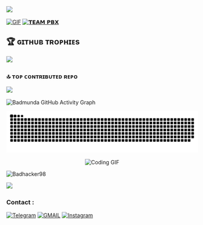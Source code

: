 <img src="https://user-images.githubusercontent.com/73097560/115834477-dbab4500-a447-11eb-908a-139a6edaec5c.gif"> 

[![GIF](https://github.com/Badhacker98/Badhacker98/blob/main/Badhacker98.gif)](https://github.com/Badhacker98)
   [![ 𝗧𝗘𝗔𝗠 𝗣𝗕𝗫 ](https://github-stats-alpha.vercel.app/api?username=Badhacker98 "Badhacker98")](https://github-stats-alpha.vercel.app/api?username=Badhacker98 "Badhacker98")

## 🏆 ɢɪᴛʜᴜʙ ᴛʀᴏᴘʜɪᴇs
![](https://github-profile-trophy.vercel.app/?username=Badhacker98&theme=darkhub&no-frame=false&no-bg=true&margin-w=4)

### 🔝 ᴛᴏᴘ ᴄᴏɴᴛʀɪʙᴜᴛᴇᴅ ʀᴇᴘᴏ
![](https://github-contributor-stats.vercel.app/api?username=Badhacker98&limit=5&theme=dark&combine_all_yearly_contributions=true)

![Badmunda GitHub Activity Graph](https://ghactivity.mrayush.me/graph?username=Badhacker98&bg_color=151515&color=42d762&line=0ee139&point=ffffff&area=true&hide_border=true)

  <source
    media="(prefers-color-scheme: dark)"
    srcset="https://raw.githubusercontent.com/platane/snk/output/github-contribution-grid-snake-dark.svg"
  />
  <source
    media="(prefers-color-scheme: light)"
    srcset="https://raw.githubusercontent.com/platane/snk/output/github-contribution-grid-snake.svg"
  />
  <img
    alt="github contribution grid snake animation"
    src="https://raw.githubusercontent.com/platane/snk/output/github-contribution-grid-snake.svg"
  />
</picture>
   
<!-- Animated GIF for better look -->
<p align="center">
  <img src="https://media.giphy.com/media/Q7SKqn3G97xpmfSOvG/giphy.gif" width="400px" alt="Coding GIF">
</p>


<p align="left"> <img src="https://komarev.com/ghpvc/?username=Badhacker98up&label=Profile%20views&color=0e75b6&style=flat" alt="Badhacker98" /> </p>

<img src="https://user-images.githubusercontent.com/73097560/115834477-dbab4500-a447-11eb-908a-139a6edaec5c.gif"> 

### Contact :
<a href="https://t.me/II_BAD_MUNDA_II"><img title="Telegram" src="https://img.shields.io/badge/Telegram-%23000000.svg?&style=for-the-badge&logo=telegram&logoColor=61DAFB"></a>
<a href="https://mail.google.com/mail/?view=cm&fs=1&to=sukhwinderwarval50@gmail.com"><img title="GMAIL" src="https://img.shields.io/badge/Gmail-D14836?style=for-the-badge&logo=gmail&logoColor=white"></a>
<a href="https://instagram.com/lll_bad_munda_lll"><img title="Instagram" src="https://img.shields.io/badge/instagram-%23E4405F.svg?&style=for-the-badge&logo=instagram&logoColor=white"></a>
